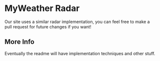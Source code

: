 # MyWeather Radar
Our site uses a similar radar implementation, you can feel free to make a pull request for future changes if you want!

## More Info
Eventually the readme will have implementation techniques and other stuff.
